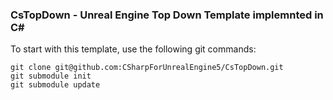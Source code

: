 ### CsTopDown - Unreal Engine Top Down Template implemnted in C#

To start with this template, use the following git commands:

    git clone git@github.com:CSharpForUnrealEngine5/CsTopDown.git
    git submodule init
    git submodule update
